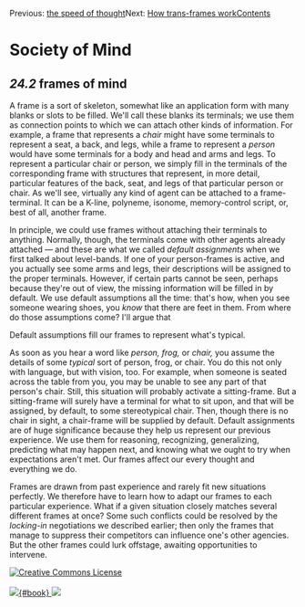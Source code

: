 <div class="chapnav">

<span class="prev">Previous: [the speed of
thought](./som-24.1.html)</span><span class="next">Next: [How
trans-frames work](./som-24.3.html)</span><span
class="contents">[Contents](index.html)</span>
<div class="titlebar">

Society of Mind
===============

</div>

</div>

*24.2* frames of mind
---------------------

A frame is a sort of skeleton, somewhat like an application form with
many blanks or slots to be filled. We'll call these blanks its
terminals; we use them as connection points to which we can attach other
kinds of information. For example, a frame that represents a *chair*
might have some terminals to represent a seat, a back, and legs, while a
frame to represent a *person* would have some terminals for a body and
head and arms and legs. To represent a particular chair or person, we
simply fill in the terminals of the corresponding frame with structures
that represent, in more detail, particular features of the back, seat,
and legs of that particular person or chair. As we'll see, virtually any
kind of agent can be attached to a frame-terminal. It can be a K-line,
polyneme, isonome, memory-control script, or, best of all, another
frame.

In principle, we could use frames without attaching their terminals to
anything. Normally, though, the terminals come with other agents already
attached — and these are what we called *default assignments* when we
first talked about level-bands. If one of your person-frames is active,
and you actually see some arms and legs, their descriptions will be
assigned to the proper terminals. However, if certain parts cannot be
seen, perhaps because they're out of view, the missing information will
be filled in by default. We use default assumptions all the time: that's
how, when you see someone wearing shoes, you *know* that there are feet
in them. From where do those assumptions come? I'll argue that

Default assumptions fill our frames to represent what's typical.

As soon as you hear a word like *person,* *frog,* or *chair,* you assume
the details of some *typical* sort of person, frog, or chair. You do
this not only with language, but with vision, too. For example, when
someone is seated across the table from you, you may be unable to see
any part of that person's chair. Still, this situation will probably
activate a sitting-frame. But a sitting-frame will surely have a
terminal for what to sit upon, and that will be assigned, by default, to
some stereotypical chair. Then, though there is no chair in sight, a
chair-frame will be supplied by default. Default assignments are of huge
significance because they help us represent our previous experience. We
use them for reasoning, recognizing, generalizing, predicting what may
happen next, and knowing what we ought to try when expectations aren't
met. Our frames affect our every thought and everything we do.

Frames are drawn from past experience and rarely fit new situations
perfectly. We therefore have to learn how to adapt our frames to each
particular experience. What if a given situation closely matches several
different frames at once? Some such conflicts could be resolved by the
*locking-in* negotiations we described earlier; then only the frames
that manage to suppress their competitors can influence one's other
agencies. But the other frames could lurk offstage, awaiting
opportunities to intervene.

<div class="footer">

[![Creative Commons
License](http://i.creativecommons.org/l/by-nc-sa/3.0/80x15.png)](http://creativecommons.org/licenses/by-nc-sa/3.0/deed.en_US)\
\
[![](./images/som_book.jpeg){#book}
![](./images/a_logo_17.gif)](http://www.amazon.com/gp/product/0671657135?ie=UTF8&camp=1789&creativeASIN=0671657135&linkCode=xm2&tag=marvinminsky)

</div>
